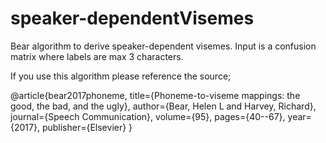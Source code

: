 # speaker-dependentVisemes
Bear algorithm to derive speaker-dependent visemes. 
Input is a confusion matrix where labels are max 3 characters. 

If you use this algorithm please reference the source;

@article{bear2017phoneme,
  title={Phoneme-to-viseme mappings: the good, the bad, and the ugly},
  author={Bear, Helen L and Harvey, Richard},
  journal={Speech Communication},
  volume={95},
  pages={40--67},
  year={2017},
  publisher={Elsevier}
}
